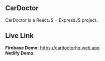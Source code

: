 ## CarDoctor

CarDoctor is a ReactJS + ExpressJS project.

## Live Link

**Firebase Demo:** https://cardoctorhq.web.app  
**Netlify Demo:**
